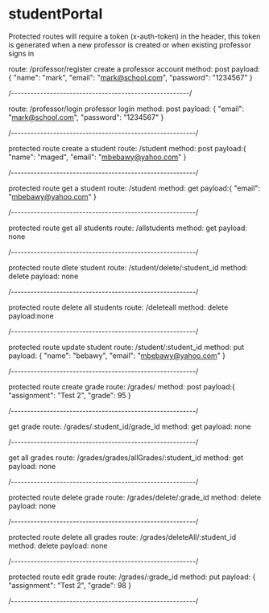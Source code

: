 # studentPortal
Protected routes will require a token (x-auth-token) in the header, this token is generated when a
new professor is created or when existing professor signs in

route: /professor/register
create a professor account
method: post
payload: {
    "name": "mark",
    "email": "mark@school.com",
    "password": "1234567"
}

/-------------------------------------------------------/

route: /professor/login
professor login
method: post
payload: {
    "email": "mark@school.com",
    "password": "1234567"
}

/---------------------------------------------------------/

protected route
create a student
route: /student
method: post
payload:{
    "name": "maged",
    "email": "mbebawy@yahoo.com"
}

/---------------------------------------------------------/

protected route
get a student
route: /student
method: get
payload:{
    "email": "mbebawy@yahoo.com"
}

/---------------------------------------------------------/

protected route
get all students
route: /allstudents
method: get
payload: none

/---------------------------------------------------------/

protected route
dlete student
route: /student/delete/:student_id
method: delete
payload: none

/---------------------------------------------------------/

protected route
delete all students
route: /deleteall
method: delete
payload:none

/---------------------------------------------------------/

protected route
update student
route: /student/:student_id
method: put
payload: {
    "name": "bebawy",
     "email": "mbebawy@yahoo.com"
}

/---------------------------------------------------------/

protected route
create grade
route: /grades/
method: post
payload:{
    "assignment": "Test 2",
    "grade": 95
}

/---------------------------------------------------------/

get grade
route: /grades/:student_id/grade_id
method: get
payload: none

/---------------------------------------------------------/

get all grades
route: /grades/grades/allGrades/:student_id
method: get
payload: none

/---------------------------------------------------------/

protected route
delete grade
route: /grades/delete/:grade_id
method: delete
payload: none

/---------------------------------------------------------/

protected route
delete all grades
route: /grades/deleteAll/:student_id
method: delete
payload: none

/---------------------------------------------------------/

protected route
edit grade
route: /grades/:grade_id
method: put
payload: {
    "assignment": "Test 2",
    "grade": 98
}

/---------------------------------------------------------/